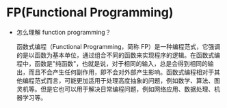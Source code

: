 # FP(Functional Programming)

- 怎么理解 function programming？

    函数式编程（Functional Programming，简称 FP）是一种编程范式，它强调的是以函数为基本单位，通过组合不同的函数来实现程序的逻辑。在函数式编程中，函数是"纯函数"，也就是说，对于相同的输入，总是会得到相同的输出，而且不会产生任何副作用，即不会对外部产生影响。函数式编程相对于其他编程范式而言，可能更加适用于处理高度抽象的问题，例如数学、算法、图灵机等。但是它也可以用于解决日常编程问题，例如网络应用、数据处理、机器学习等。
